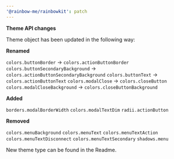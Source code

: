```yaml
---
'@rainbow-me/rainbowkit': patch
---
```


**Theme API changes**

Theme object has been updated in the following way:

**Renamed**

`colors.buttonBorder` -> `colors.actionButtonBorder`
`colors.buttonSecondaryBackground` -> `colors.actionButtonSecondaryBackground`
`colors.buttonText` -> `colors.actionButtonText`
`colors.modalClose` -> `colors.closeButton`
`colors.modalCloseBackground` -> `colors.closeButtonBackground`

**Added**

`borders.modalBorderWidth`
`colors.modalTextDim`
`radii.actionButton`

**Removed**

`colors.menuBackground`
`colors.menuText`
`colors.menuTextAction`
`colors.menuTextDisconnect`
`colors.menuTextSecondary`
`shadows.menu`

New theme type can be found in the Readme.
